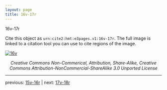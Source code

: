 ```yaml
---
layout: page
title: 16v-17r
---
```


16v-17r

Cite this object as `urn:cite2:hmt:e3pages.v1:16v-17r`.  The full image is linked to a citation tool you can use to cite regions of the image.

[![16v](http://www.homermultitext.org/iipsrv?IIIF=/project/homer/pyramidal/deepzoom/hmt/e3bifolio/v1/E3_16v_17r.tif/full/800,/0/default.jpg)](http://www.homermultitext.org/ict2/?urn=urn:cite2:hmt:e3bifolio.v1:E3_16v_17r) 

<p style="text-align: center; font-style: italic;">Creative Commons Non-Commerical, Attribution, Share-Alike, Creative Commons Attribution-NonCommercial-ShareAlike 3.0 Unported License</p>

---

previous: [15v-16r](../15v-16r/) | next: [17v-18r](../17v-18r/)